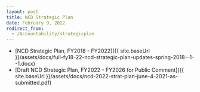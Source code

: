 ```yaml
---
layout: post
title: NCD Strategic Plan
date: February 9, 2022
redirect_from:
  - /Accountability/strategicplan
---
```

* [NCD Strategic Plan, FY2018 - FY2022]({{ site.baseUrl }}/assets/docs/full-fy18-22-ncd-strategic-plan-updates-spring-2018--1--1.docx)
* [Draft NCD Strategic Plan, FY2022 - FY2026 for Public Comment]({{ site.baseUrl }}/assets/docs/ncd-2022-strat-plan-june-4-2021-as-submitted.pdf)